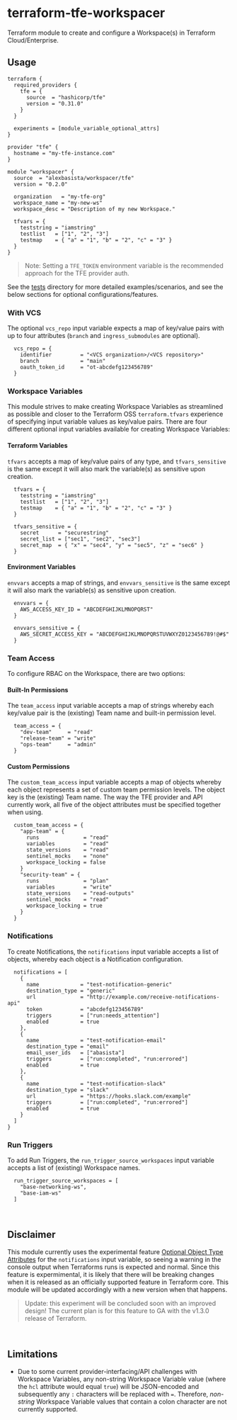 # terraform-tfe-workspacer
Terraform module to create and configure a Workspace(s) in Terraform Cloud/Enterprise.

## Usage
```hcl
terraform {
  required_providers {
    tfe = {
      source  = "hashicorp/tfe"
      version = "0.31.0"
    }
  }

  experiments = [module_variable_optional_attrs]
}

provider "tfe" {
  hostname = "my-tfe-instance.com"
}

module "workspacer" {
  source  = "alexbasista/workspacer/tfe"
  version = "0.2.0"

  organization   = "my-tfe-org"
  workspace_name = "my-new-ws"
  workspace_desc = "Description of my new Workspace."

  tfvars = {
    teststring = "iamstring"
    testlist   = ["1", "2", "3"]
    testmap    = { "a" = "1", "b" = "2", "c" = "3" }
  }
}
```
> Note: Setting a `TFE_TOKEN` environment variable is the recommended approach for the TFE provider auth.

See the [tests](./tests) directory for more detailed examples/scenarios, and see the below sections for optional configurations/features.

### With VCS
The optional `vcs_repo` input variable expects a map of key/value pairs with up to four attributes (`branch` and `ingress_submodules` are optional).
```hcl
  vcs_repo = {
    identifier         = "<VCS organization>/<VCS repository>"
    branch             = "main"
    oauth_token_id     = "ot-abcdefg123456789"
  }
```

### Workspace Variables
This module strives to make creating Workspace Variables as streamlined as possible and closer to the Terraform OSS `terraform.tfvars` experience of specifying input variable values as key/value pairs. There are four different optional input variables available for creating Workspace Variables:

#### Terraform Variables
`tfvars` accepts a map of key/value pairs of any type, and `tfvars_sensitive` is the same except it will also mark the variable(s) as sensitive upon creation.
```hcl
  tfvars = {
    teststring = "iamstring"
    testlist   = ["1", "2", "3"]
    testmap    = { "a" = "1", "b" = "2", "c" = "3" }
  }

  tfvars_sensitive = {
    secret      = "securestring"
    secret_list = ["sec1", "sec2", "sec3"]
    secret_map  = { "x" = "sec4", "y" = "sec5", "z" = "sec6" }
  }
```

#### Environment Variables
`envvars` accepts a map of strings, and `envvars_sensitive` is the same except it will also mark the variable(s) as sensitive upon creation.
```hcl
  envvars = {
    AWS_ACCESS_KEY_ID = "ABCDEFGHIJKLMNOPQRST"
  }

  envvars_sensitive = {
    AWS_SECRET_ACCESS_KEY = "ABCDEFGHIJKLMNOPQRSTUVWXYZ0123456789!@#$"
  }
```

### Team Access
To configure RBAC on the Workspace, there are two options:

#### Built-In Permissions
The `team_access` input variable accepts a map of strings whereby each key/value pair is the (existing) Team name and built-in permission level.

```hcl
  team_access = {
    "dev-team"     = "read"
    "release-team" = "write"
    "ops-team"     = "admin"
  }
```

#### Custom Permissions
The `custom_team_access` input variable accepts a map of objects whereby each object represents a set of custom team permission levels. The object key is the (existing) Team name. The way the TFE provider and API currently work, all five of the object attributes must be specified together when using.

```hcl
  custom_team_access = {
    "app-team" = {
      runs              = "read"
      variables         = "read"
      state_versions    = "read"
      sentinel_mocks    = "none"
      workspace_locking = false
    }
    "security-team" = {
      runs              = "plan"
      variables         = "write"
      state_versions    = "read-outputs"
      sentinel_mocks    = "read"
      workspace_locking = true
    }
  }
```

### Notifications
To create Notifications, the `notifications` input variable accepts a list of objects, whereby each object is a Notification configuration.

```hcl
  notifications = [
    {
      name             = "test-notification-generic"
      destination_type = "generic"
      url              = "http://example.com/receive-notifications-api"
      token            = "abcdefg123456789"
      triggers         = ["run:needs_attention"]
      enabled          = true
    },
    {
      name             = "test-notification-email"
      destination_type = "email"
      email_user_ids   = ["abasista"]
      triggers         = ["run:completed", "run:errored"]
      enabled          = true
    },
    {
      name             = "test-notification-slack"
      destination_type = "slack"
      url              = "https://hooks.slack.com/example"
      triggers         = ["run:completed", "run:errored"]
      enabled          = true
    }
  ]
}
```

### Run Triggers
To add Run Triggers, the `run_trigger_source_workspaces` input variable accepts a list of (existing) Workspace names.

```hcl
  run_trigger_source_workspaces = [
    "base-networking-ws",
    "base-iam-ws"
  ]
```
<p>&nbsp;</p>

## Disclaimer
This module currently uses the experimental feature [Optional Object Type Attributes](https://www.terraform.io/docs/language/expressions/type-constraints.html#experimental-optional-object-type-attributes) for the `notifications` input variable, so seeing a warning in the console output when Terraforms runs is expected and normal. Since this feature is expermimental, it is likely that there will be breaking changes when it is released as an officially supported feature in Terraform core. This module will be updated accordingly with a new version when that happens.
> Update: this experiment will be concluded soon with an improved design! The current plan is for this feature to GA with the v1.3.0 release of Terraform.
<p>&nbsp;</p>

## Limitations
- Due to some current provider-interfacing/API challenges with Workspace Variables, any non-string Workspace Variable value (where the `hcl` attribute would equal `true`) will be JSON-encoded and subsequently any `:` characters will be replaced with `=`. Therefore, _non-string_ Workspace Variable values that contain a colon character are not currently supported.